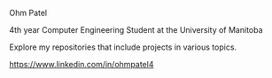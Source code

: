 Ohm Patel

4th year Computer Engineering Student at the University of Manitoba

Explore my repositories that include projects in various topics.

https://www.linkedin.com/in/ohmpatel4
